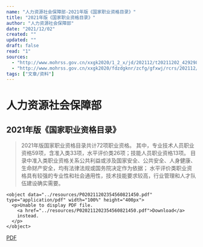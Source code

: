 ```yaml
---
name: "人力资源社会保障部-2021年版《国家职业资格目录》"
title: "2021年版《国家职业资格目录》"
author: "人力资源社会保障部"
date: "2021/12/02"
created: ""
updated: ""
draft: false
read: "1"
sources:
  - "http://www.mohrss.gov.cn/xxgk2020/1_2_x/jd/202112/t20211202_429298.html"
  - "http://www.mohrss.gov.cn/xxgk2020/fdzdgknr/zcfg/gfxwj/rcrs/202112/t20211202_429301.html"
tags: ["文章/资料"]
---
```



# 人力资源社会保障部

## 2021年版《国家职业资格目录》

> 2021年版国家职业资格目录共计72项职业资格。
> 其中，专业技术人员职业资格59项，含准入类33项，水平评价类26项；技能人员职业资格13项。
> 目录中准入类职业资格关系公共利益或涉及国家安全、公共安全、人身健康、生命财产安全，均有法律法规或国务院决定作为依据；
> 水平评价类职业资格具有较强的专业性和社会通用性，技术技能要求较高，行业管理和人才队伍建设确实需要。

```
<object data="../resources/P020211202354560821450.pdf" type="application/pdf" width="100%" height="400px">
  <p>Unable to display PDF file.
    <a href="../resources/P020211202354560821450.pdf">Download</a>
    instead.
  </p>
</object>
```

[PDF](../resources/P020211202354560821450.pdf)
